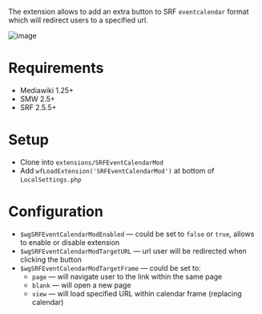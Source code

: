The extension allows to add an extra button to SRF `eventcalendar` format which will redirect users to a specified url.

![image](https://user-images.githubusercontent.com/592009/40874779-457ed4c2-667c-11e8-9c91-6c9db5612227.png)

# Requirements

* Mediawiki 1.25+
* SMW 2.5+
* SRF 2.5.5+

# Setup

* Clone into `extensions/SRFEventCalendarMod`
* Add `wfLoadExtension('SRFEventCalendarMod')` at bottom of `LocalSettings.php`

# Configuration

- `$wgSRFEventCalendarModEnabled` — could be set to `false` or `true`, allows to enable or disable extension
- `$wgSRFEventCalendarModTargetURL` — url user will be redirected when clicking the button
- `$wgSRFEventCalendarModTargetFrame` — could be set to:
  - `page` — will navigate user to the link within the same page
  - `blank` — will open a new page
  - `view` — will load specified URL within calendar frame (replacing calendar)
